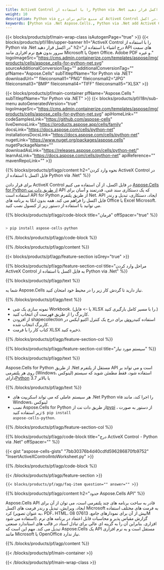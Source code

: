 ```yaml
---
title: ActiveX Control را با استفاده از Python via .Net در اکسل قرار دهید
weight: 10
description: Python via کد منبع خالص برای درج ActiveX Control در اکسل.
keywords: [Python via .Net Aspose.Cells., Python via .Net add ActiveX Control into Excel., Python via .Net insert ActiveX Control into Excel., Python via .Net create ActiveX Control in Excel]
---
```

{{< blocks/products/pf/main-wrap-class isAutogenPage="true" >}}
{{< blocks/products/pf/i18n/upper-banner h1="ActiveX Control را با استفاده از Python via .Net در اکسل قرار دهید" h2="درج اشیاء با استفاده از API های سمت سرور بدون هیچ نرم افزاری مانند Microsoft یا Open Office، Adobe PDF و غیره." logoImageSrc="https://cms.admin.containerize.com/templates/aspose/img/products/cells/aspose_cells-for-python-net.svg" sourceAdditionalConversionTag="" additionalConversionTag="" pfName="Aspose.Cells" subTitlepfName="for Python via .NET" downloadUrl="" fileiconsmall1="PNG" fileiconsmall2="JPG" fileiconsmall3="BMP" fileiconsmall4="TIFF" fileiconsmall5="XLSX" >}}

{{< blocks/products/pf/main-container pfName="Aspose.Cells " subTitlepfName="for Python via .NET" >}}
{{< blocks/products/pf/i18n/sub-menu autoGeneratedVersion="true" logoImageSrc="https://cms.admin.containerize.com/templates/aspose/img/products/cells/aspose_cells-for-python-net.svg" apiHomeLink="" codeSamplesLink="https://github.com/aspose-cells" liveDemosLink="https://products.aspose.app/cells/family" docsLink="https://docs.aspose.com/cells/python-net" installationsDocsLink="https://docs.aspose.com/cells/python-net" nugetLink="https://www.nuget.org/packages/aspose.cells" nugetPackageName="" downloadAsLink="https://releases.aspose.com/cells/python-net/" learnAsLink="https://docs.aspose.com/cells/python-net" apiReference="" mavenRepoLink="" >}}

{{% blocks/products/pf/agp/content h2="نحوه وارد کردن ActiveX Control در فایل اکسل با استفاده از Python via .Net" %}}

 برای قرار دادن ActiveX Control در فایل اکسل، از آن استفاده می کنیم
 [Aspose.Cells for Python از طریق دات نت](https://pypi.org/project/aspose-cells-python/) 
 API که یک دستکاری سند غنی، قدرتمند و آسان برای استفاده است API for Python از طریق پلتفرم Net. API ایجاد، دستکاری، تبدیل و رندر فایل اکسل را فراهم می کند. همه بدون اتکا به برنامه های Office یا Excel Microsoft. می توانید با استفاده از دستور زیر از کنسول نصب کنید.

{{% blocks/products/pf/agp/code-block title="فرمان" offSpacer="true" %}}

```cs

> pip install aspose-cells-python

```

{{% /blocks/products/pf/agp/code-block %}}

{{% /blocks/products/pf/agp/content %}}

{{< blocks/products/pf/agp/feature-section isGrey="true" >}}

{{% blocks/products/pf/agp/feature-section-col title="مراحل وارد کردن ActiveX Control به فایل اکسل با استفاده از Python via .Net" %}}

{{% blocks/products/pf/agp/text %}}

شما به Aspose.Cells نیاز دارید تا گردش کار زیر را در محیط خود امتحان کنید.

{{% /blocks/products/pf/agp/text %}}

+ نمونه سازی یک شی Workbook. (یا -> فایل XLSX را با مسیر کامل بارگیری کنید.)
+ کاربرگ را از طریق فهرست آن انتخاب کنید.
 + از افزودن shapecollection استفاده کنید[روش](https://reference.aspose.com/cells/python-net/aspose.cells.drawing/shapecollection/add_active_x_control/#aspose.cells.drawing.activexcontrols.ControlType-int-int-int-int-int-int) برای درج یک کنترل اکتیو ایکس در کاربرگ انتخاب شده.
+ کتاب کار را با فرمت XLSX ذخیره کنید.

{{% /blocks/products/pf/agp/feature-section-col %}}

{{% blocks/products/pf/agp/feature-section-col title="سیستم مورد نیاز" %}}

{{% blocks/products/pf/agp/text %}}

 Aspose.Cells for Python از طریق .Net مستقل از پلتفرم API است و می تواند بر روی هر پلتفرمی (Windows، لینوکس) استفاده شود، فقط مطمئن شوید که سیستم دارای[Python](https://www.python.org/downloads/) 3.7 یا بالاتر
 
{{% /blocks/products/pf/agp/text %}}

-  هر سیستم عاملی که می تواند اسکریپت های .Net Python via را اجرا کند، مانند Windows، لینوکس
-  نصب Aspose.Cells for Python از طریق دات نت از<a href="https://pypi.org/project/aspose-cells-python/">pypi</a> ، از دستور به صورت زیر استفاده کنید:<code>$ pip install aspose-cells-python</code>.

{{% /blocks/products/pf/agp/feature-section-col %}}

{{% blocks/products/pf/agp/code-block title="درج ActiveX Control - Python via .Net" offSpacer="" %}}

{{< gist "aspose-cells-gists" "7bb30376b4d40cdfd596286870fb9752" "InsertActiveXControlIntoWorksheet.py" >}}

{{% /blocks/products/pf/agp/code-block %}}

{{< /blocks/products/pf/agp/feature-section >}}

    {{< blocks/products/pf/agp/faq-item question="" answer="" >}}
 

<!-- aboutfile Starts -->

{{% blocks/products/pf/agp/content h2="حدود Aspose.Cells API" %}}

Aspose.Cells API قادر به ساخت برنامه های چند پلتفرمی است، می توان از آن برای ایجاد، ویرایش، تبدیل و رندر فرمت های اکسل Microsoft به فرمت های مختلف استفاده کرد (به عنوان تصویر، PDF، HTML، 08 بیش از آن برای نمودارهای جامع، 07613M استفاده می شود). گزارش مقیاس پذیر و محاسبات قابل اعتماد در برنامه های نرم افزاری. بنابراین آن را به گزینه ای عالی برای تبادل اسناد در قالب های استاندارد صنعتی تبدیل می کند. مهم این است که Aspose.Cells یک API مستقل است و به نرم افزاری مانند Microsoft یا OpenOffice نیاز ندارد.

{{% /blocks/products/pf/agp/content %}}



<!-- aboutfile Ends -->
<!--
{{< blocks/products/pf/agp/other-supported-section title="Other Supported Splitting Formats" subTitle="Using C#, One can also split large file into chunks of many other file formats including." >}}

{{< blocks/products/pf/agp/other-supported-section-item href="https://products.aspose.com/cells/net/splitter/ods/" name="ODS" description="OpenDocument Spreadsheet File" >}}
{{< blocks/products/pf/agp/other-supported-section-item href="https://products.aspose.com/cells/net/splitter/xls/" name="XLS" description="Excel Binary Format" >}}
{{< blocks/products/pf/agp/other-supported-section-item href="https://products.aspose.com/cells/net/splitter/xlsb/" name="XLSB" description="Binary Excel Workbook File" >}}
{{< blocks/products/pf/agp/other-supported-section-item href="https://products.aspose.com/cells/net/splitter/xlsm/" name="XLSM" description="Spreadsheet File" >}}

{{< /blocks/products/pf/agp/other-supported-section >}}

-->

{{< /blocks/products/pf/main-container >}}
    
{{< /blocks/products/pf/main-wrap-class >}}
